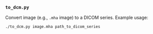 ### `to_dcm.py`

Convert image (e.g., `.mha` image) to a DICOM series. Example usage:
```bash
./to_dcm.py image.mha path_to_dicom_series
